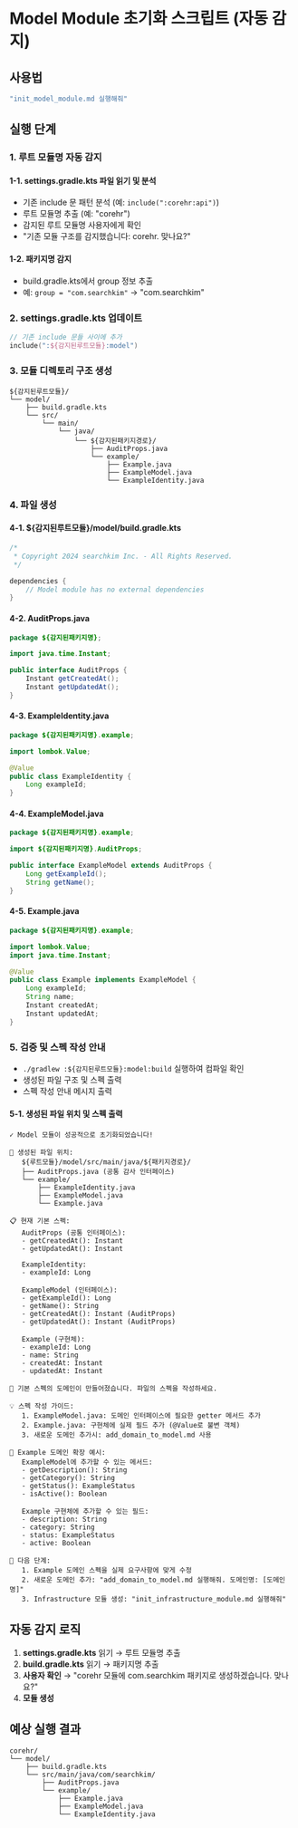 # Model Module 초기화 스크립트 (자동 감지)

## 사용법
```bash
"init_model_module.md 실행해줘"
```

## 실행 단계

### 1. 루트 모듈명 자동 감지

#### 1-1. settings.gradle.kts 파일 읽기 및 분석
- 기존 include 문 패턴 분석 (예: `include(":corehr:api")`)
- 루트 모듈명 추출 (예: "corehr")
- 감지된 루트 모듈명 사용자에게 확인
- "기존 모듈 구조를 감지했습니다: corehr. 맞나요?"

#### 1-2. 패키지명 감지
- build.gradle.kts에서 group 정보 추출
- 예: `group = "com.searchkim"` → "com.searchkim"

### 2. settings.gradle.kts 업데이트
```kotlin
// 기존 include 문들 사이에 추가
include(":${감지된루트모듈}:model")
```

### 3. 모듈 디렉토리 구조 생성

```
${감지된루트모듈}/
└── model/
    ├── build.gradle.kts
    └── src/
        └── main/
            └── java/
                └── ${감지된패키지경로}/
                    ├── AuditProps.java
                    └── example/
                        ├── Example.java
                        ├── ExampleModel.java
                        └── ExampleIdentity.java
```

### 4. 파일 생성

#### 4-1. ${감지된루트모듈}/model/build.gradle.kts
```kotlin
/*
 * Copyright 2024 searchkim Inc. - All Rights Reserved.
 */

dependencies {
    // Model module has no external dependencies
}
```

#### 4-2. AuditProps.java
```java
package ${감지된패키지명};

import java.time.Instant;

public interface AuditProps {
    Instant getCreatedAt();
    Instant getUpdatedAt();
}
```

#### 4-3. ExampleIdentity.java
```java
package ${감지된패키지명}.example;

import lombok.Value;

@Value
public class ExampleIdentity {
    Long exampleId;
}
```

#### 4-4. ExampleModel.java
```java
package ${감지된패키지명}.example;

import ${감지된패키지명}.AuditProps;

public interface ExampleModel extends AuditProps {
    Long getExampleId();
    String getName();
}
```

#### 4-5. Example.java
```java
package ${감지된패키지명}.example;

import lombok.Value;
import java.time.Instant;

@Value
public class Example implements ExampleModel {
    Long exampleId;
    String name;
    Instant createdAt;
    Instant updatedAt;
}
```

### 5. 검증 및 스펙 작성 안내
- `./gradlew :${감지된루트모듈}:model:build` 실행하여 컴파일 확인
- 생성된 파일 구조 및 스펙 출력
- 스펙 작성 안내 메시지 출력

#### 5-1. 생성된 파일 위치 및 스펙 출력
```
✓ Model 모듈이 성공적으로 초기화되었습니다!

📁 생성된 파일 위치:
   ${루트모듈}/model/src/main/java/${패키지경로}/
   ├── AuditProps.java (공통 감사 인터페이스)
   └── example/
       ├── ExampleIdentity.java
       ├── ExampleModel.java
       └── Example.java

📋 현재 기본 스펙:
   AuditProps (공통 인터페이스):
   - getCreatedAt(): Instant
   - getUpdatedAt(): Instant

   ExampleIdentity:
   - exampleId: Long

   ExampleModel (인터페이스):
   - getExampleId(): Long
   - getName(): String
   - getCreatedAt(): Instant (AuditProps)
   - getUpdatedAt(): Instant (AuditProps)

   Example (구현체):
   - exampleId: Long
   - name: String
   - createdAt: Instant
   - updatedAt: Instant

🔧 기본 스펙의 도메인이 만들어졌습니다. 파일의 스펙을 작성하세요.

💡 스펙 작성 가이드:
   1. ExampleModel.java: 도메인 인터페이스에 필요한 getter 메서드 추가
   2. Example.java: 구현체에 실제 필드 추가 (@Value로 불변 객체)
   3. 새로운 도메인 추가시: add_domain_to_model.md 사용

📝 Example 도메인 확장 예시:
   ExampleModel에 추가할 수 있는 메서드:
   - getDescription(): String
   - getCategory(): String
   - getStatus(): ExampleStatus
   - isActive(): Boolean

   Example 구현체에 추가할 수 있는 필드:
   - description: String
   - category: String
   - status: ExampleStatus
   - active: Boolean

🚀 다음 단계:
   1. Example 도메인 스펙을 실제 요구사항에 맞게 수정
   2. 새로운 도메인 추가: "add_domain_to_model.md 실행해줘. 도메인명: [도메인명]"
   3. Infrastructure 모듈 생성: "init_infrastructure_module.md 실행해줘"
```

## 자동 감지 로직
1. **settings.gradle.kts** 읽기 → 루트 모듈명 추출
2. **build.gradle.kts** 읽기 → 패키지명 추출
3. **사용자 확인** → "corehr 모듈에 com.searchkim 패키지로 생성하겠습니다. 맞나요?"
4. **모듈 생성**

## 예상 실행 결과
```
corehr/
└── model/
    ├── build.gradle.kts
    └── src/main/java/com/searchkim/
        ├── AuditProps.java
        └── example/
            ├── Example.java
            ├── ExampleModel.java
            └── ExampleIdentity.java
```